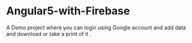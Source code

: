 # Angular5-with-Firebase
A Demo project where you can login using Google account and add data and download or take a print of it .
